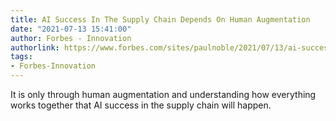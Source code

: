 ```yaml
---
title: AI Success In The Supply Chain Depends On Human Augmentation
date: "2021-07-13 15:41:00"
author: Forbes - Innovation
authorlink: https://www.forbes.com/sites/paulnoble/2021/07/13/ai-success-in-the-supply-chain-depends-on-human-augmentation/
tags:
- Forbes-Innovation
---
```

It is only through human augmentation and understanding how everything works together that AI success in the supply chain will happen.